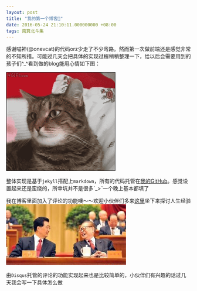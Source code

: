 ```yaml
---
layout: post
title: "我的第一个博客🎉"
date: 2016-05-24 21:10:11.000000000 +08:00
tags: 南箕北斗集
---
```



感谢喵神(@onevcat)的代码orz少走了不少弯路。然而第一次做前端还是感觉非常的不知所措。可能过几天会把具体的实现过程稍稍整理一下，给以后会需要用到的孩子们^_^看到做的blog能用心情如下图：

![](/assets/images/2016/0524-flower-on-cat.gif)

整体实现是基于```jekyll```搭配上```markdown```，所有的代码托管在[我的GitHub](https://github.com/tianling-blog/tianling-blog.github.io)。感觉设置起来还是蛮绕的，所幸坑并不是很多ˊ_>ˋ一个晚上基本都填了

我在博客里面加入了评论的功能噢～～欢迎小伙伴们多来[这里](http://tianling-blog.github.io)坐下来探讨人生经验
![](/assets/images/2016/0524-jiangzemin.jpg)

由```Disqus```托管的评论的功能实现起来也是比较简单的，小伙伴们有兴趣的话过几天我会写一下具体怎么做

